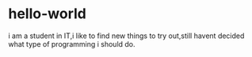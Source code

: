 # hello-world
i am a student in IT,i like to find new things to try out,still havent decided what type of programming i should do.
